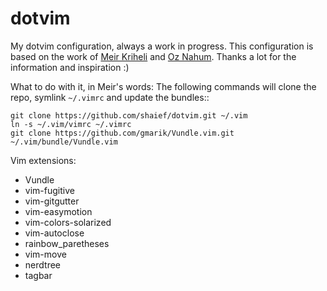 # dotvim
My dotvim configuration, always a work in progress.
This configuration is based on the work of [Meir Kriheli](https://github.com/MeirKriheli)  and [Oz Nahum](https://github.com/oz123). Thanks a lot for the information and inspiration :)


What to do with it, in Meir's words:
The following commands will clone the repo, symlink `~/.vimrc` and update the
bundles::

    git clone https://github.com/shaief/dotvim.git ~/.vim
    ln -s ~/.vim/vimrc ~/.vimrc
    git clone https://github.com/gmarik/Vundle.vim.git ~/.vim/bundle/Vundle.vim

Vim extensions:
* Vundle
* vim-fugitive
* vim-gitgutter
* vim-easymotion
* vim-colors-solarized
* vim-autoclose
* rainbow_paretheses
* vim-move
* nerdtree
* tagbar

